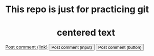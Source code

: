 # This repo is just for practicing git
<h1 align="center" color="red">centered text</h1>
<a href="#" class="button">Post comment (link)</a>
<input class="button" type="submit" value="Post comment (input)">
<button class="button" type="submit">Post comment (button)</button>

